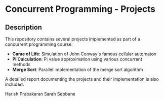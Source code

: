 # Concurrent Programming - Projects

## Description

This repository contains several projects implemented as part of a concurrent programming course:

* **Game of Life**: Simulation of John Conway's famous cellular automaton
* **Pi Calculation**: Pi value approximation using various concurrent methods
* **Merge Sort**: Parallel implementation of the merge sort algorithm

A detailed report documenting the projects and their implementation is also included.

Harish Prabakaran
Sarah Sebbane
